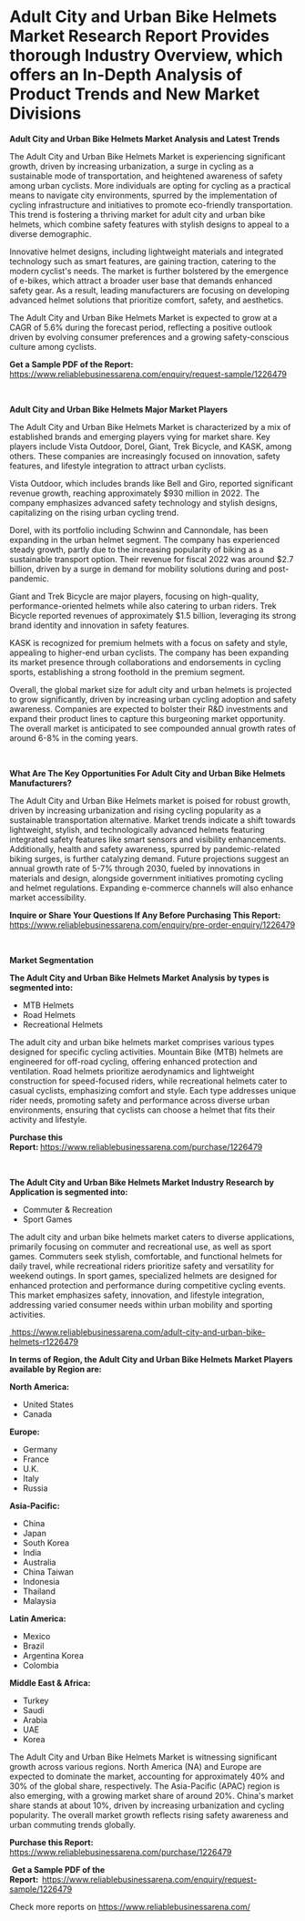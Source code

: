 <p><h1>Adult City and Urban Bike Helmets Market Research Report Provides thorough Industry Overview, which offers an In-Depth Analysis of Product Trends and New Market Divisions</h1></p><p><strong>Adult City and Urban Bike Helmets Market Analysis and Latest Trends</strong></p>
<p><p>The Adult City and Urban Bike Helmets Market is experiencing significant growth, driven by increasing urbanization, a surge in cycling as a sustainable mode of transportation, and heightened awareness of safety among urban cyclists. More individuals are opting for cycling as a practical means to navigate city environments, spurred by the implementation of cycling infrastructure and initiatives to promote eco-friendly transportation. This trend is fostering a thriving market for adult city and urban bike helmets, which combine safety features with stylish designs to appeal to a diverse demographic.</p><p>Innovative helmet designs, including lightweight materials and integrated technology such as smart features, are gaining traction, catering to the modern cyclist's needs. The market is further bolstered by the emergence of e-bikes, which attract a broader user base that demands enhanced safety gear. As a result, leading manufacturers are focusing on developing advanced helmet solutions that prioritize comfort, safety, and aesthetics.</p><p>The Adult City and Urban Bike Helmets Market is expected to grow at a CAGR of 5.6% during the forecast period, reflecting a positive outlook driven by evolving consumer preferences and a growing safety-conscious culture among cyclists.</p></p>
<p><strong>Get a Sample PDF of the Report:&nbsp;</strong> <a href="https://www.reliablebusinessarena.com/enquiry/request-sample/1226479?utm_campaign=1905&utm_medium=2&utm_source=Github&utm_content=ia&utm_term=09022025&utm_id=adult-city-and-urban-bike-helmets">https://www.reliablebusinessarena.com/enquiry/request-sample/1226479</a></p>
<p>&nbsp;</p>
<p><strong>Adult City and Urban Bike Helmets Major Market Players</strong></p>
<p><p>The Adult City and Urban Bike Helmets Market is characterized by a mix of established brands and emerging players vying for market share. Key players include Vista Outdoor, Dorel, Giant, Trek Bicycle, and KASK, among others. These companies are increasingly focused on innovation, safety features, and lifestyle integration to attract urban cyclists.</p><p>Vista Outdoor, which includes brands like Bell and Giro, reported significant revenue growth, reaching approximately $930 million in 2022. The company emphasizes advanced safety technology and stylish designs, capitalizing on the rising urban cycling trend.</p><p>Dorel, with its portfolio including Schwinn and Cannondale, has been expanding in the urban helmet segment. The company has experienced steady growth, partly due to the increasing popularity of biking as a sustainable transport option. Their revenue for fiscal 2022 was around $2.7 billion, driven by a surge in demand for mobility solutions during and post-pandemic.</p><p>Giant and Trek Bicycle are major players, focusing on high-quality, performance-oriented helmets while also catering to urban riders. Trek Bicycle reported revenues of approximately $1.5 billion, leveraging its strong brand identity and innovation in safety features.</p><p>KASK is recognized for premium helmets with a focus on safety and style, appealing to higher-end urban cyclists. The company has been expanding its market presence through collaborations and endorsements in cycling sports, establishing a strong foothold in the premium segment.</p><p>Overall, the global market size for adult city and urban helmets is projected to grow significantly, driven by increasing urban cycling adoption and safety awareness. Companies are expected to bolster their R&D investments and expand their product lines to capture this burgeoning market opportunity. The overall market is anticipated to see compounded annual growth rates of around 6-8% in the coming years.</p></p>
<p>&nbsp;</p>
<p><strong>What Are The Key Opportunities For Adult City and Urban Bike Helmets Manufacturers?</strong></p>
<p><p>The Adult City and Urban Bike Helmets market is poised for robust growth, driven by increasing urbanization and rising cycling popularity as a sustainable transportation alternative. Market trends indicate a shift towards lightweight, stylish, and technologically advanced helmets featuring integrated safety features like smart sensors and visibility enhancements. Additionally, health and safety awareness, spurred by pandemic-related biking surges, is further catalyzing demand. Future projections suggest an annual growth rate of 5-7% through 2030, fueled by innovations in materials and design, alongside government initiatives promoting cycling and helmet regulations. Expanding e-commerce channels will also enhance market accessibility.</p></p>
<p><strong>Inquire or Share Your Questions If Any Before Purchasing This Report:</strong> <a href="https://www.reliablebusinessarena.com/enquiry/pre-order-enquiry/1226479?utm_campaign=1905&utm_medium=2&utm_source=Github&utm_content=ia&utm_term=09022025&utm_id=adult-city-and-urban-bike-helmets">https://www.reliablebusinessarena.com/enquiry/pre-order-enquiry/1226479</a></p>
<p>&nbsp;</p>
<p><strong>Market Segmentation</strong></p>
<p><strong>The Adult City and Urban Bike Helmets Market Analysis by types is segmented into:</strong></p>
<p><ul><li>MTB Helmets</li><li>Road Helmets</li><li>Recreational Helmets</li></ul></p>
<p><p>The adult city and urban bike helmets market comprises various types designed for specific cycling activities. Mountain Bike (MTB) helmets are engineered for off-road cycling, offering enhanced protection and ventilation. Road helmets prioritize aerodynamics and lightweight construction for speed-focused riders, while recreational helmets cater to casual cyclists, emphasizing comfort and style. Each type addresses unique rider needs, promoting safety and performance across diverse urban environments, ensuring that cyclists can choose a helmet that fits their activity and lifestyle.</p></p>
<p><strong>Purchase this Report:&nbsp;</strong><a href="https://www.reliablebusinessarena.com/purchase/1226479?utm_campaign=1905&utm_medium=2&utm_source=Github&utm_content=ia&utm_term=09022025&utm_id=adult-city-and-urban-bike-helmets">https://www.reliablebusinessarena.com/purchase/1226479</a></p>
<p>&nbsp;</p>
<p><strong>The Adult City and Urban Bike Helmets Market Industry Research by Application is segmented into:</strong></p>
<p><ul><li>Commuter & Recreation</li><li>Sport Games</li></ul></p>
<p><p>The adult city and urban bike helmets market caters to diverse applications, primarily focusing on commuter and recreational use, as well as sport games. Commuters seek stylish, comfortable, and functional helmets for daily travel, while recreational riders prioritize safety and versatility for weekend outings. In sport games, specialized helmets are designed for enhanced protection and performance during competitive cycling events. This market emphasizes safety, innovation, and lifestyle integration, addressing varied consumer needs within urban mobility and sporting activities.</p></p>
<p><a href="https://www.reliablebusinessarena.com/adult-city-and-urban-bike-helmets-r1226479?utm_campaign=1905&utm_medium=2&utm_source=Github&utm_content=ia&utm_term=09022025&utm_id=adult-city-and-urban-bike-helmets">&nbsp;https://www.reliablebusinessarena.com/adult-city-and-urban-bike-helmets-r1226479</a></p>
<p><strong>In terms of Region, the Adult City and Urban Bike Helmets Market Players available by Region are:</strong></p>
<p>
    <p> <strong> North America: </strong>
        <ul>
            <li>United States</li>
            <li>Canada</li>
        </ul>
        </p> 
    <p> <strong> Europe: </strong>
        <ul>
            <li>Germany</li>
            <li>France</li>
            <li>U.K.</li>
            <li>Italy</li>
            <li>Russia</li>
        </ul>
        </p> 
    <p> <strong> Asia-Pacific: </strong>
        <ul>
            <li>China</li>
            <li>Japan</li>
            <li>South Korea</li>
            <li>India</li>
            <li>Australia</li>
            <li>China Taiwan</li>
            <li>Indonesia</li>
            <li>Thailand</li>
            <li>Malaysia</li>
        </ul>
        </p> 
    <p> <strong> Latin America: </strong>
        <ul>
            <li>Mexico</li>
            <li>Brazil</li>
            <li>Argentina Korea</li>
            <li>Colombia</li>
        </ul>
        </p> 
    <p> <strong> Middle East & Africa: </strong>
        <ul>
            <li>Turkey</li>
            <li>Saudi</li>
            <li>Arabia</li>
            <li>UAE</li>
            <li>Korea</li>
        </ul>
    </p>
    </p>
<p><p>The Adult City and Urban Bike Helmets Market is witnessing significant growth across various regions. North America (NA) and Europe are expected to dominate the market, accounting for approximately 40% and 30% of the global share, respectively. The Asia-Pacific (APAC) region is also emerging, with a growing market share of around 20%. China's market share stands at about 10%, driven by increasing urbanization and cycling popularity. The overall market growth reflects rising safety awareness and urban commuting trends globally.</p></p>
<p><strong>Purchase this Report: </strong><a href="https://www.reliablebusinessarena.com/purchase/1226479?utm_campaign=1905&utm_medium=2&utm_source=Github&utm_content=ia&utm_term=09022025&utm_id=adult-city-and-urban-bike-helmets">https://www.reliablebusinessarena.com/purchase/1226479</a></p>
<p>&nbsp;<strong>Get a Sample PDF of the Report:&nbsp;&nbsp;</strong><a href="https://www.reliablebusinessarena.com/enquiry/request-sample/1226479?utm_campaign=1905&utm_medium=2&utm_source=Github&utm_content=ia&utm_term=09022025&utm_id=adult-city-and-urban-bike-helmets">https://www.reliablebusinessarena.com/enquiry/request-sample/1226479</a></p>
<p><strong></strong></p>
<p>Check more reports on <a href="https://www.reliablebusinessarena.com/?utm_campaign=1905&utm_medium=2&utm_source=Github&utm_content=ia&utm_term=09022025&utm_id=adult-city-and-urban-bike-helmets">https://www.reliablebusinessarena.com/</a></p>